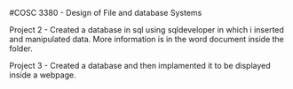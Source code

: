 #COSC 3380 - Design of File and database Systems

Project 2 - Created a database in sql using sqldeveloper in which i inserted and manipulated data. More information is in the word document inside the folder.

Project 3 - Created a database and then implamented it to be displayed inside a webpage.
